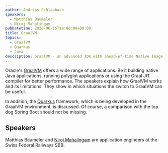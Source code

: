 ```yaml
---
author: Andreas Schlapbach
speakers:
  - Matthias Baumeler
  - Niroj Mahalingam
pubDatetime: 2020-06-15T18:00:00+00:00
title: GraalVM
topics:
  - GraalVM
  - Quarkus
  - Java
description: GraalVM - an advanced JDK with ahead-of-time Native Image compilation and Quarkus - a Kubernetes-native Java framework are introduced in this talk.
---
```


Oracle's [GraalVM](https://www.graalvm.org/) offers a wide range of applications. Be it building native Java applications, running polyglot applications or using the Graal JIT compiler for better performance. The speakers explain how GraalVM works and its limitations. They show in which situations the switch to GraalVM can be useful.

In addition, the [Quarkus](https://quarkus.io/) framework, which is being developed in the GraalVM environment, is discussed. Of course, a comparison with the top dog Spring Boot should not be missing.

## Speakers

Matthias Baumeler and [Niroj Mahalingam](https://www.linkedin.com/in/niroj-mahalingam/) are application engineers at the Swiss Federal Railways SBB.
